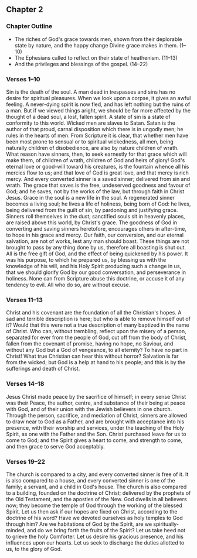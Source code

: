 ## Chapter 2

### Chapter Outline

- The riches of God's grace towards men, shown from their deplorable state by nature, and the happy change Divine grace makes in them. (1–10)
- The Ephesians called to reflect on their state of heathenism. (11–13)
- And the privileges and blessings of the gospel. (14–22)

### Verses 1–10

Sin is the death of the soul. A man dead in trespasses and sins has no desire for spiritual pleasures. When we look upon a corpse, it gives an awful feeling. A never-dying spirit is now fled, and has left nothing but the ruins of a man. But if we viewed things aright, we should be far more affected by the thought of a dead soul, a lost, fallen spirit. A state of sin is a state of conformity to this world. Wicked men are slaves to Satan. Satan is the author of that proud, carnal disposition which there is in ungodly men; he rules in the hearts of men. From Scripture it is clear, that whether men have been most prone to sensual or to spiritual wickedness, all men, being naturally children of disobedience, are also by nature children of wrath. What reason have sinners, then, to seek earnestly for that grace which will make them, of children of wrath, children of God and heirs of glory! God's eternal love or good-will toward his creatures, is the fountain whence all his mercies flow to us; and that love of God is great love, and that mercy is rich mercy. And every converted sinner is a saved sinner; delivered from sin and wrath. The grace that saves is the free, undeserved goodness and favour of God; and he saves, not by the works of the law, but through faith in Christ Jesus. Grace in the soul is a new life in the soul. A regenerated sinner becomes a living soul; he lives a life of holiness, being born of God: he lives, being delivered from the guilt of sin, by pardoning and justifying grace. Sinners roll themselves in the dust; sanctified souls sit in heavenly places, are raised above this world, by Christ's grace. The goodness of God in converting and saving sinners heretofore, encourages others in after-time, to hope in his grace and mercy. Our faith, our conversion, and our eternal salvation, are not of works, lest any man should boast. These things are not brought to pass by any thing done by us, therefore all boasting is shut out. All is the free gift of God, and the effect of being quickened by his power. It was his purpose, to which he prepared us, by blessing us with the knowledge of his will, and his Holy Spirit producing such a change in us, that we should glorify God by our good conversation, and perseverance in holiness. None can from Scripture abuse this doctrine, or accuse it of any tendency to evil. All who do so, are without excuse.

### Verses 11–13

Christ and his covenant are the foundation of all the Christian's hopes. A sad and terrible description is here; but who is able to remove himself out of it? Would that this were not a true description of many baptized in the name of Christ. Who can, without trembling, reflect upon the misery of a person, separated for ever from the people of God, cut off from the body of Christ, fallen from the covenant of promise, having no hope, no Saviour, and without any God but a God of vengeance, to all eternity? To have no part in Christ! What true Christian can hear this without horror? Salvation is far from the wicked; but God is a help at hand to his people; and this is by the sufferings and death of Christ.

### Verses 14–18

Jesus Christ made peace by the sacrifice of himself; in every sense Christ was their Peace, the author, centre, and substance of their being at peace with God, and of their union with the Jewish believers in one church. Through the person, sacrifice, and mediation of Christ, sinners are allowed to draw near to God as a Father, and are brought with acceptance into his presence, with their worship and services, under the teaching of the Holy Spirit, as one with the Father and the Son. Christ purchased leave for us to come to God; and the Spirit gives a heart to come, and strength to come, and then grace to serve God acceptably.

### Verses 19–22

The church is compared to a city, and every converted sinner is free of it. It is also compared to a house, and every converted sinner is one of the family; a servant, and a child in God's house. The church is also compared to a building, founded on the doctrine of Christ; delivered by the prophets of the Old Testament, and the apostles of the New. God dwells in all believers now; they become the temple of God through the working of the blessed Spirit. Let us then ask if our hopes are fixed on Christ, according to the doctrine of his word? Have we devoted ourselves as holy temples to God through him? Are we habitations of God by the Spirit, are we spiritually-minded, and do we bring forth the fruits of the Spirit? Let us take heed not to grieve the holy Comforter. Let us desire his gracious presence, and his influences upon our hearts. Let us seek to discharge the duties allotted to us, to the glory of God.

